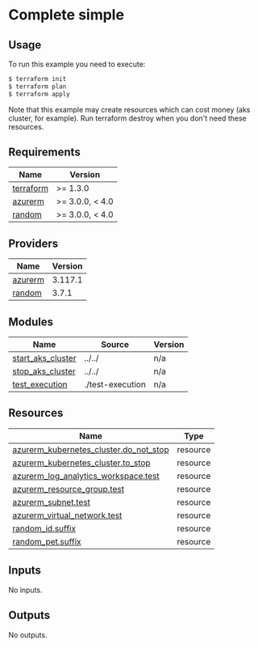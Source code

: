 # Complete simple

## Usage

To run this example you need to execute:

```bash
$ terraform init
$ terraform plan
$ terraform apply
```

Note that this example may create resources which can cost money (aks cluster, for example). Run terraform destroy when you don't need these resources.

<!-- BEGIN_TF_DOCS -->
## Requirements

| Name | Version |
|------|---------|
| <a name="requirement_terraform"></a> [terraform](#requirement\_terraform) | >= 1.3.0 |
| <a name="requirement_azurerm"></a> [azurerm](#requirement\_azurerm) | >= 3.0.0, < 4.0 |
| <a name="requirement_random"></a> [random](#requirement\_random) | >= 3.0.0, < 4.0 |

## Providers

| Name | Version |
|------|---------|
| <a name="provider_azurerm"></a> [azurerm](#provider\_azurerm) | 3.117.1 |
| <a name="provider_random"></a> [random](#provider\_random) | 3.7.1 |

## Modules

| Name | Source | Version |
|------|--------|---------|
| <a name="module_start_aks_cluster"></a> [start\_aks\_cluster](#module\_start\_aks\_cluster) | ../../ | n/a |
| <a name="module_stop_aks_cluster"></a> [stop\_aks\_cluster](#module\_stop\_aks\_cluster) | ../../ | n/a |
| <a name="module_test_execution"></a> [test\_execution](#module\_test\_execution) | ./test-execution | n/a |

## Resources

| Name | Type |
|------|------|
| [azurerm_kubernetes_cluster.do_not_stop](https://registry.terraform.io/providers/hashicorp/azurerm/latest/docs/resources/kubernetes_cluster) | resource |
| [azurerm_kubernetes_cluster.to_stop](https://registry.terraform.io/providers/hashicorp/azurerm/latest/docs/resources/kubernetes_cluster) | resource |
| [azurerm_log_analytics_workspace.test](https://registry.terraform.io/providers/hashicorp/azurerm/latest/docs/resources/log_analytics_workspace) | resource |
| [azurerm_resource_group.test](https://registry.terraform.io/providers/hashicorp/azurerm/latest/docs/resources/resource_group) | resource |
| [azurerm_subnet.test](https://registry.terraform.io/providers/hashicorp/azurerm/latest/docs/resources/subnet) | resource |
| [azurerm_virtual_network.test](https://registry.terraform.io/providers/hashicorp/azurerm/latest/docs/resources/virtual_network) | resource |
| [random_id.suffix](https://registry.terraform.io/providers/hashicorp/random/latest/docs/resources/id) | resource |
| [random_pet.suffix](https://registry.terraform.io/providers/hashicorp/random/latest/docs/resources/pet) | resource |

## Inputs

No inputs.

## Outputs

No outputs.
<!-- END_TF_DOCS -->
